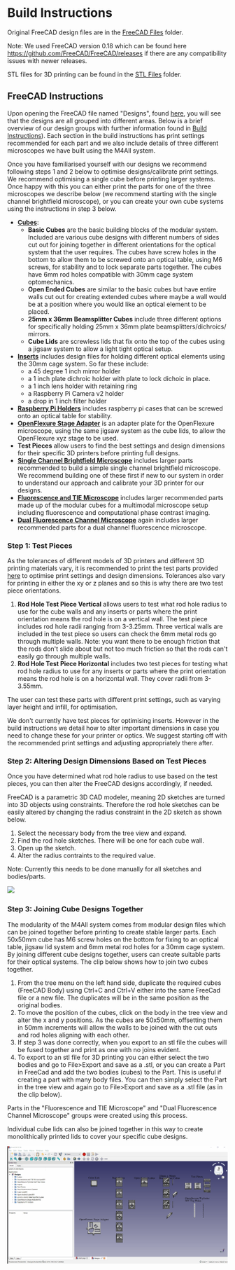 # Build Instructions

Original FreeCAD design files are in the [FreeCAD Files](https://github.com/NanoBioPhotonics-Strathclyde/M4All/tree/main/3D%20Printer%20Design%20Files/FreeCAD%20Files) folder.

Note: We used FreeCAD version 0.18 which can be found here https://github.com/FreeCAD/FreeCAD/releases if there are any compatibility issues with newer releases.

STL files for 3D printing can be found in the [STL Files](https://github.com/NanoBioPhotonics-Strathclyde/M4All/tree/main/3D%20Printer%20Design%20Files/STL%20Files) folder.

## FreeCAD Instructions

Upon opening the FreeCAD file named "Designs", found [here](https://github.com/NanoBioPhotonics-Strathclyde/M4All/tree/main/3D%20Printer%20Design%20Files/FreeCAD%20Files), you will see that the designs are all grouped into different areas. Below is a brief overview of our design groups with further information found in [Build Instructions](https://github.com/NanoBioPhotonics-Strathclyde/M4All/tree/main/3D%20Printer%20Design%20Files/Build%20Instructions)). Each section in the build instructions has print settings recommended for each part and we also include details of three different microscopes we have built using the M4All system.

Once you have familiarised yourself with our designs we recommend following steps 1 and 2 below to optimise designs/calibrate print settings. We recommend optimising a single cube before printing larger systems. Once happy with this you can either print the parts for one of the three microscopes we describe below (we recommend starting with the single channel brightfield microscope), or you can create your own cube systems using the instructions in step 3 below.

* [**Cubes**](https://github.com/NanoBioPhotonics-Strathclyde/M4All/blob/main/3D%20Printer%20Design%20Files/Build%20Instructions/Cubes.md):
  * **Basic Cubes** are the basic building blocks of the modular system. Included are various cube designs with different numbers of sides cut out for joining together in different orientations for the optical system that the user requires. The cubes have screw holes in the bottom to allow them to be screwed onto an optical table, using M6 screws, for stability and to lock separate parts together. The cubes have 6mm rod holes compatible with 30mm cage system optomechanics.
  * **Open Ended Cubes** are similar to the basic cubes but have entire walls cut out for creating extended cubes where maybe a wall would be at a position where you would like an optical element to be placed. 
  * **25mm x 36mm Beamsplitter Cubes** include three different options for specifically holding 25mm x 36mm plate beamsplitters/dichroics/ mirrors.
  * **Cube Lids** are screwless lids that fix onto the top of the cubes using a jigsaw system to allow a light tight optical setup.
* [**Inserts**](https://github.com/NanoBioPhotonics-Strathclyde/M4All/blob/main/3D%20Printer%20Design%20Files/Build%20Instructions/Inserts.md) includes design files for holding different optical elements using the 30mm cage system. So far these include:
  * a 45 degree 1 inch mirror holder
  * a 1 inch plate dichroic holder with plate to lock dichoic in place.
  * a 1 inch lens holder with retaining ring
  * a Raspberry Pi Camera v2 holder
  * a drop in 1 inch filter holder
* [**Raspberry Pi Holders**](https://github.com/NanoBioPhotonics-Strathclyde/M4All/blob/main/3D%20Printer%20Design%20Files/Build%20Instructions/RaspberryPiHolders.md) includes raspberry pi cases that can be screwed onto an optical table for stability.
* [**OpenFlexure Stage Adapter**](https://github.com/NanoBioPhotonics-Strathclyde/M4All/blob/main/3D%20Printer%20Design%20Files/Build%20Instructions/OpenFlexureStageAdapter.md) is an adapter plate for the OpenFlexure microscope, using the same jigsaw system as the cube lids, to allow the OpenFlexure xyz stage to be used.
* **Test Pieces** allow users to find the best settings and design dimensions for their specific 3D printers before printing full designs.
* [**Single Channel Brightfield Microscope**](https://github.com/NanoBioPhotonics-Strathclyde/M4All/blob/main/3D%20Printer%20Design%20Files/Build%20Instructions/SingleChannelBrightfield.md) includes larger parts recommended to build a simple single channel brightfield microscope. We recommend building one of these first if new to our system in order to understand our approach and calibrate your 3D printer for our designs.
* [**Fluorescence and TIE Microscope**](https://github.com/NanoBioPhotonics-Strathclyde/M4All/blob/main/3D%20Printer%20Design%20Files/Build%20Instructions/FluorescenceandTIEMicroscope.md) includes larger recommended parts made up of the modular cubes for a multimodal microscope setup including fluorescence and computational phase contrast imaging.
* [**Dual Fluorescence Channel Microscope**](https://github.com/NanoBioPhotonics-Strathclyde/M4All/blob/main/3D%20Printer%20Design%20Files/Build%20Instructions/DualFluorescenceMicroscope.md) again includes larger recommended parts for a dual channel fluorescence microscope.

### Step 1: Test Pieces

As the tolerances of different models of 3D printers and different 3D printing materials vary, it is recommended to print the test parts provided [here](https://github.com/NanoBioPhotonics-Strathclyde/M4All/tree/main/3D%20Printer%20Design%20Files/STL%20Files/Test%20Pieces) to optimise print settings and design dimensions. Tolerances also vary for printing in either the xy or z planes and so this is why there are two test piece orientations.

1. **Rod Hole Test Piece Vertical** allows users to test what rod hole radius to use for the cube walls and any inserts or parts where the print orientation means the rod hole is on a vertical wall. The test piece includes rod hole radii ranging from 3-3.25mm. Three vertical walls are included in the test piece so users can check the 6mm metal rods go through multiple walls. Note: you want there to be enough friction that the rods don't slide about but not too much friction so that the rods can't easily go through multiple walls.
2. **Rod Hole Test Piece Horizontal** includes two test pieces for testing what rod hole radius to use for any inserts or parts where the print orientation means the rod hole is on a horizontal wall. They cover radii from 3-3.55mm.

The user can test these parts with different print settings, such as varying layer height and infill, for optimisation.

We don't currently have test pieces for optimising inserts. However in the build instructions we detail how to alter important dimensions in case you need to change these for your printer or optics. We suggest starting off with the recommended print settings and adjusting appropriately there after.

### Step 2: Altering Design Dimensions Based on Test Pieces

Once you have determined what rod hole radius to use based on the test pieces, you can then alter the FreeCAD designs accordingly, if needed.

FreeCAD is a parametric 3D CAD modeler, meaning 2D sketches are turned into 3D objects using constraints. Therefore the rod hole sketches can be easily altered by changing the radius constraint in the 2D sketch as shown below.

1. Select the necessary body from the tree view and expand. 
2. Find the rod hole sketches. There will be one for each cube wall.
3. Open up the sketch.
4. Alter the radius contraints to the required value.

Note: Currently this needs to be done manually for all sketches and bodies/parts.

![](https://github.com/NanoBioPhotonics-Strathclyde/M4All/blob/main/3D%20Printer%20Design%20Files/Instruction%20Clips/EditRodHoleRadius.gif)

### Step 3: Joining Cube Designs Together

The modularity of the M4All system comes from modular design files which can be joined together before printing to create stable larger parts. Each 50x50mm cube has M6 screw holes on the bottom for fixing to an optical table, jigsaw lid system and 6mm metal rod holes for a 30mm cage system. By joining different cube designs together, users can create suitable parts for their optical systems. The clip below shows how to join two cubes together. 

1. From the tree menu on the left hand side, duplicate the required cubes (FreeCAD Body) using Ctrl+C and Ctrl+V either into the same FreeCad file or a new file. The duplicates will be in the same position as the original bodies.
2. To move the position of the cubes, click on the body in the tree view and alter the x and y positions. As the cubes are 50x50mm, offsetting them in 50mm increments will allow the walls to be joined with the cut outs and rod holes aligning with each other.
3. If step 3 was done correctly, when you export to an stl file the cubes will be fused together and print as one with no joins evident. 
4. To export to an stl file for 3D printing you can either select the two bodies and go to File>Export and save as a .stl, or you can create a Part in FreeCad and add the two bodies (cubes) to the Part. This is useful if creating a part with many body files. You can then simply select the Part in the tree view and again go to File>Export and save as a .stl file (as in the clip below).

Parts in the "Fluorescence and TIE Microscope" and "Dual Fluorescence Channel Microscope" groups were created using this process.

Individual cube lids can also be joined together in this way to create monolithically printed lids to cover your specific cube designs. 

![](https://github.com/NanoBioPhotonics-Strathclyde/M4All/blob/main/3D%20Printer%20Design%20Files/Instruction%20Clips/HowToJoinCubes.gif)



